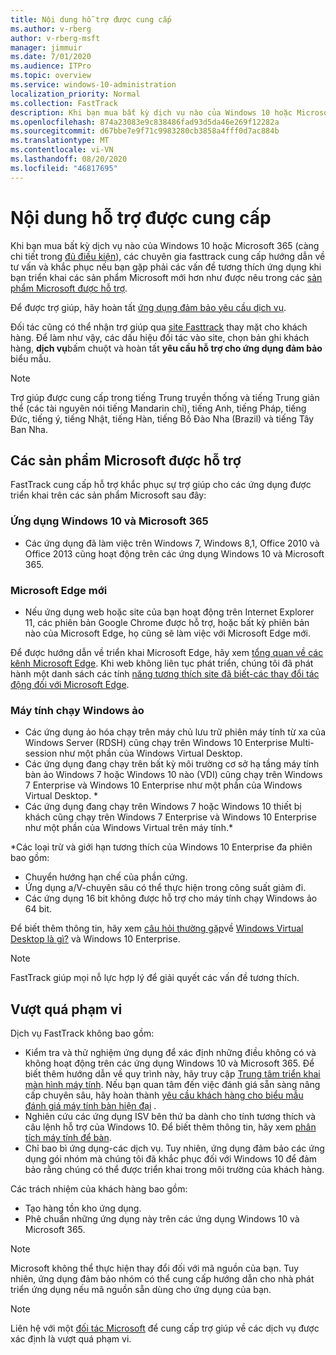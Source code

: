 ```yaml
---
title: Nội dung hỗ trợ được cung cấp
ms.author: v-rberg
author: v-rberg-msft
manager: jimmuir
ms.date: 7/01/2020
ms.audience: ITPro
ms.topic: overview
ms.service: windows-10-administration
localization_priority: Normal
ms.collection: FastTrack
description: Khi bạn mua bất kỳ dịch vụ nào của Windows 10 hoặc Microsoft 365, thì các chuyên gia FastTrack cung cấp hướng dẫn về tư vấn và khắc phục sự triển khai cho các ứng dụng Windows 10 và Microsoft 365 và luôn cập nhật mà không có chi phí bổ sung (với đăng ký đủ điều kiện).
ms.openlocfilehash: 874a23083e9c838486fad93d5da46e269f12282a
ms.sourcegitcommit: d67bbe7e9f71c9983280cb3858a4fff0d7ac884b
ms.translationtype: MT
ms.contentlocale: vi-VN
ms.lasthandoff: 08/20/2020
ms.locfileid: "46817695"
---
```

# <a name="assistance-offered"></a>Nội dung hỗ trợ được cung cấp  

Khi bạn mua bất kỳ dịch vụ nào của Windows 10 hoặc Microsoft 365 (càng chi tiết trong [đủ điều kiện](eligibility.md)), các chuyên gia fasttrack cung cấp hướng dẫn về tư vấn và khắc phục nếu bạn gặp phải các vấn đề tương thích ứng dụng khi bạn triển khai các sản phẩm Microsoft mới hơn như được nêu trong các [sản phẩm Microsoft được hỗ trợ](#supported-microsoft-products).

Để được trợ giúp, hãy hoàn tất [ứng dụng đảm bảo yêu cầu dịch vụ](https://go.microsoft.com/fwlink/?linkid=2022721).

Đối tác cũng có thể nhận trợ giúp qua [site Fasttrack](https://go.microsoft.com/fwlink/?linkid=780698) thay mặt cho khách hàng. Để làm như vậy, các dấu hiệu đối tác vào site, chọn bản ghi khách hàng, **dịch vụ**bấm chuột và hoàn tất **yêu cầu hỗ trợ cho ứng dụng đảm bảo** biểu mẫu.

> [!NOTE]
> Trợ giúp được cung cấp trong tiếng Trung truyền thống và tiếng Trung giản thể (các tài nguyên nói tiếng Mandarin chỉ), tiếng Anh, tiếng Pháp, tiếng Đức, tiếng ý, tiếng Nhật, tiếng Hàn, tiếng Bồ Đào Nha (Brazil) và tiếng Tây Ban Nha. 

## <a name="supported-microsoft-products"></a>Các sản phẩm Microsoft được hỗ trợ

FastTrack cung cấp hỗ trợ khắc phục sự trợ giúp cho các ứng dụng được triển khai trên các sản phẩm Microsoft sau đây:

### <a name="windows-10-and-microsoft-365-apps"></a>Ứng dụng Windows 10 và Microsoft 365

- Các ứng dụng đã làm việc trên Windows 7, Windows 8,1, Office 2010 và Office 2013 cũng hoạt động trên các ứng dụng Windows 10 và Microsoft 365.

### <a name="the-new-microsoft-edge"></a>Microsoft Edge mới

- Nếu ứng dụng web hoặc site của bạn hoạt động trên Internet Explorer 11, các phiên bản Google Chrome được hỗ trợ, hoặc bất kỳ phiên bản nào của Microsoft Edge, họ cũng sẽ làm việc với Microsoft Edge mới.

Để được hướng dẫn về triển khai Microsoft Edge, hãy xem [tổng quan về các kênh Microsoft Edge](https://docs.microsoft.com/DeployEdge/microsoft-edge-channels). Khi web không liên tục phát triển, chúng tôi đã phát hành một danh sách các tính [năng tương thích site đã biết-các thay đổi tác động đối với Microsoft Edge](https://docs.microsoft.com/microsoft-edge/web-platform/site-impacting-changes).

### <a name="windows-virtual-desktop"></a>Máy tính chạy Windows ảo

- Các ứng dụng ảo hóa chạy trên máy chủ lưu trữ phiên máy tính từ xa của Windows Server (RDSH) cũng chạy trên Windows 10 Enterprise Multi-session như một phần của Windows Virtual Desktop.
- Các ứng dụng đang chạy trên bất kỳ môi trường cơ sở hạ tầng máy tính bàn ảo Windows 7 hoặc Windows 10 nào (VDI) cũng chạy trên Windows 7 Enterprise và Windows 10 Enterprise như một phần của Windows Virtual Desktop. *
- Các ứng dụng đang chạy trên Windows 7 hoặc Windows 10 thiết bị khách cũng chạy trên Windows 7 Enterprise và Windows 10 Enterprise như một phần của Windows Virtual trên máy tính.\*

\*Các loại trừ và giới hạn tương thích của Windows 10 Enterprise đa phiên bao gồm:
- Chuyển hướng hạn chế của phần cứng.
- Ứng dụng a/V-chuyên sâu có thể thực hiện trong công suất giảm đi.
- Các ứng dụng 16 bit không được hỗ trợ cho máy tính chạy Windows ảo 64 bit.

Để biết thêm thông tin, hãy xem [câu hỏi thường gặp](https://docs.microsoft.com/azure/virtual-desktop/windows-10-multisession-faq)về [Windows Virtual Desktop là gì?](https://docs.microsoft.com/azure/virtual-desktop/overview) và Windows 10 Enterprise.

> [!NOTE]
> FastTrack giúp mọi nỗ lực hợp lý để giải quyết các vấn đề tương thích. 

## <a name="out-of-scope"></a>Vượt quá phạm vi

Dịch vụ FastTrack không bao gồm:
- Kiểm tra và thử nghiệm ứng dụng để xác định những điều không có và không hoạt động trên các ứng dụng Windows 10 và Microsoft 365. Để biết thêm hướng dẫn về quy trình này, hãy truy cập [Trung tâm triển khai màn hình máy tính](https://go.microsoft.com/fwlink/?linkid=2080140). Nếu bạn quan tâm đến việc đánh giá sẵn sàng nâng cấp chuyên sâu, hãy hoàn thành [yêu cầu khách hàng cho biểu mẫu đánh giá máy tính bàn hiện đại](https://go.microsoft.com/fwlink/?linkid=2053818) .
- Nghiên cứu các ứng dụng ISV bên thứ ba dành cho tính tương thích và câu lệnh hỗ trợ của Windows 10. Để biết thêm thông tin, hãy xem [phân tích máy tính để bàn](https://docs.microsoft.com/sccm/desktop-analytics/overview).
- Chỉ bao bì ứng dụng-các dịch vụ. Tuy nhiên, ứng dụng đảm bảo các ứng dụng gói nhóm mà chúng tôi đã khắc phục đối với Windows 10 để đảm bảo rằng chúng có thể được triển khai trong môi trường của khách hàng.

Các trách nhiệm của khách hàng bao gồm:
- Tạo hàng tồn kho ứng dụng.
- Phê chuẩn những ứng dụng này trên các ứng dụng Windows 10 và Microsoft 365.

> [!NOTE]
> Microsoft không thể thực hiện thay đổi đối với mã nguồn của bạn. Tuy nhiên, ứng dụng đảm bảo nhóm có thể cung cấp hướng dẫn cho nhà phát triển ứng dụng nếu mã nguồn sẵn dùng cho ứng dụng của bạn.

> [!NOTE]
> Liên hệ với một [đối tác Microsoft](https://go.microsoft.com/fwlink/?linkid=2080150) để cung cấp trợ giúp về các dịch vụ được xác định là vượt quá phạm vi.



